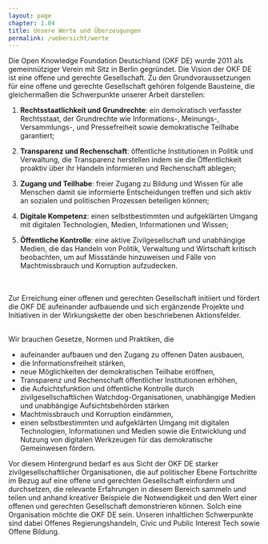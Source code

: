```yaml
---
layout: page
chapter: 1.04
title: Unsere Werte und Überzeugungen
permalink: /uebersicht/werte
---
```


Die Open Knowledge Foundation Deutschland (OKF DE) wurde 2011 als gemeinnütziger Verein mit Sitz in Berlin gegründet. Die Vision der OKF DE ist eine offene und gerechte Gesellschaft. Zu den Grundvoraussetzungen für eine offene und gerechte Gesellschaft gehören folgende Bausteine, die gleichermaßen die Schwerpunkte unserer Arbeit darstellen: 

1. **Rechtsstaatlichkeit und Grundrechte**: ein demokratisch verfasster Rechtsstaat, der Grundrechte wie Informations-, Meinungs-, Versammlungs-, und Pressefreiheit sowie demokratische Teilhabe garantiert;

2. **Transparenz und Rechenschaft**: öffentliche Institutionen in Politik und Verwaltung, die Transparenz herstellen indem sie die Öffentlichkeit proaktiv über ihr Handeln informieren und Rechenschaft ablegen;

3. **Zugang und Teilhabe**: freier Zugang zu Bildung und Wissen für alle Menschen damit sie informierte Entscheidungen treffen und sich aktiv an sozialen und politischen Prozessen beteiligen können;

4. **Digitale Kompetenz**: einen selbstbestimmten und aufgeklärten Umgang mit digitalen Technologien, Medien, Informationen und Wissen;

5. **Öffentliche Kontrolle**: eine aktive Zivilgesellschaft und unabhängige Medien, die das Handeln von Politik, Verwaltung und Wirtschaft kritisch beobachten, um auf Missstände hinzuweisen und Fälle von Machtmissbrauch und Korruption aufzudecken.
<br>
<br>
Zur Erreichung einer offenen und gerechten Gesellschaft initiiert und fördert die OKF DE aufeinander aufbauende und sich ergänzende Projekte und Initiativen in der Wirkungskette der oben beschriebenen Aktionsfelder. 
<br>
<br>

Wir brauchen Gesetze, Normen und Praktiken, die 

* aufeinander aufbauen und den Zugang zu offenen Daten ausbauen, 
* die Informationsfreiheit stärken,
* neue Möglichkeiten der demokratischen Teilhabe eröffnen, 
* Transparenz und Rechenschaft öffentlicher Institutionen erhöhen, 
* die Aufsichtsfunktion und öffentliche Kontrolle durch zivilgesellschaftlichen Watchdog-Organisationen, unabhängige Medien und unabhängige Aufsichtsbehörden stärken
* Machtmissbrauch und Korruption eindämmen,
* einen selbstbestimmten und aufgeklärten Umgang mit digitalen Technologien, Informationen und Medien sowie die Entwicklung und Nutzung von digitalen Werkzeugen für das demokratische Gemeinwesen fördern.

Vor diesem Hintergrund bedarf es aus Sicht der OKF DE starker zivilgesellschaftlicher Organisationen, die auf politischer Ebene Fortschritte im Bezug auf eine offene und gerechten Gesellschaft einfordern und durchsetzen, die relevante Erfahrungen in diesem Bereich sammeln und teilen und anhand kreativer Beispiele die Notwendigkeit und den Wert einer offenen und gerechten Gesellschaft demonstrieren können. Solch eine Organisation möchte die OKF DE sein. Unseren inhaltlichen Schwerpunkte sind dabei Offenes Regierungshandeln, Civic und Public Interest Tech sowie Offene Bildung. 
